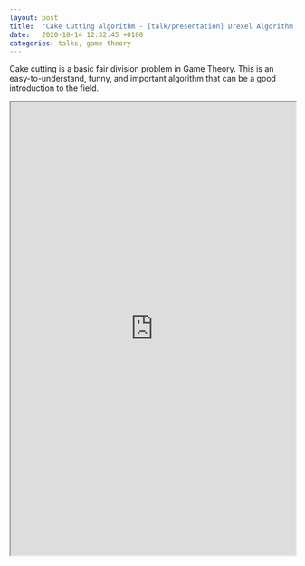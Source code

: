```yaml
---
layout: post
title:  "Cake Cutting Algorithm - [talk/presentation] Drexel Algorithm & Data Structure club"
date:   2020-10-14 12:32:45 +0100
categories: talks, game theory
---
```

Cake cutting is a basic fair division problem in Game Theory. This is an easy-to-understand, funny, and important algorithm that can be a good introduction to the field.

<iframe src="https://drive.google.com/file/d/16MNVIxFmXgKZ3qUnyr1heqbOklMPB19T/preview" width="100%" height="800" scrollbar=0 view=Fit></iframe>
